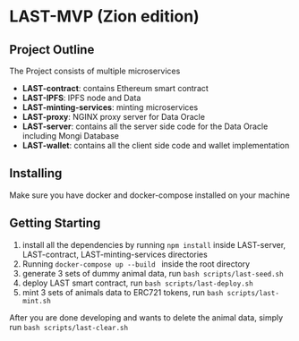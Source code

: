 # LAST-MVP (Zion edition)

## Project Outline

The Project consists of multiple microservices

- __LAST-contract__: contains Ethereum smart contract
- __LAST-IPFS__: IPFS node and Data
- __LAST-minting-services__: minting microservices
- __LAST-proxy__: NGINX proxy server for Data Oracle
- __LAST-server__: contains all the server side code for the Data Oracle including Mongi Database
- __LAST-wallet__: contains all the client side code and wallet implementation


## Installing
Make sure you have docker and docker-compose installed on your machine

## Getting Starting 
1. install all the dependencies by running `npm install` inside LAST-server, LAST-contract, LAST-minting-services directories
2. Running `docker-compose up --build ` inside the root directory
3. generate 3 sets of dummy animal data, run ` bash scripts/last-seed.sh `
4. deploy LAST smart contract, run ` bash scripts/last-deploy.sh `
5. mint 3 sets of animals data to ERC721 tokens, run ` bash scripts/last-mint.sh `

After you are done developing and wants to delete the animal data, simply run ` bash scripts/last-clear.sh `
